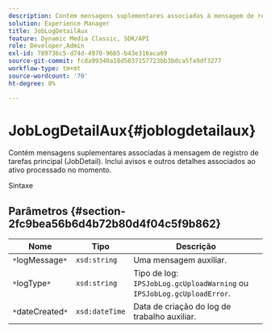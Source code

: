 ```yaml
---
description: Contém mensagens suplementares associadas à mensagem de registro de tarefas principal (JobDetail). Inclui avisos e outros detalhes associados ao ativo processado no momento.
solution: Experience Manager
title: JobLogDetailAux
feature: Dynamic Media Classic, SDK/API
role: Developer,Admin
exl-id: 789736c5-d74d-4970-9665-b43e316aca69
source-git-commit: fcda99340a18d5037157723bb3bdca5fa9df3277
workflow-type: tm+mt
source-wordcount: '70'
ht-degree: 0%

---
```


# JobLogDetailAux{#joblogdetailaux}

Contém mensagens suplementares associadas à mensagem de registro de tarefas principal (JobDetail). Inclui avisos e outros detalhes associados ao ativo processado no momento.

Sintaxe

## Parâmetros {#section-2fc9bea56b6d4b72b80d4f04c5f9b862}

| Nome | Tipo | Descrição |
|---|---|---|
| `*`logMessage`*` | `xsd:string` | Uma mensagem auxiliar. |
| `*`logType`*` | `xsd:string` | Tipo de log: `IPSJobLog.gcUploadWarning` ou `IPSJobLog.gcUploadError`. |
| `*`dateCreated`*` | `xsd:dateTime` | Data de criação do log de trabalho auxiliar. |

